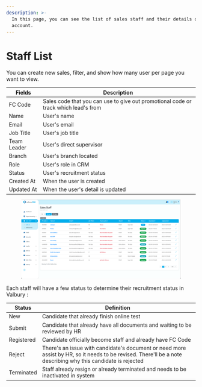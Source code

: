 ```yaml
---
description: >-
  In this page, you can see the list of sales staff and their details of
  account.
---
```


# Staff List

You can create new sales, filter, and show how many user per page you want to view.

| Fields      | Description                                                                         |
| ----------- | ----------------------------------------------------------------------------------- |
| FC Code     | Sales code that you can use to give out promotional code or track which lead's from |
| Name        | User's name                                                                         |
| Email       | User's email                                                                        |
| Job Title   | User's job title                                                                    |
| Team Leader | User's direct supervisor                                                            |
| Branch      | User's branch located                                                               |
| Role        | User's role in CRM                                                                  |
| Status      | User's recruitment status                                                           |
| Created At  | When the user is created                                                            |
| Updated At  | When the user's detail is updated                                                   |

<figure><img src="../../../.gitbook/assets/Screenshot 2023-02-06 at 13.40.59.png" alt=""><figcaption></figcaption></figure>

Each staff will have a few status to determine their recruitment status in Valbury :&#x20;

| Status     | Definition                                                                                                                                                    |
| ---------- | ------------------------------------------------------------------------------------------------------------------------------------------------------------- |
| New        | Candidate that already finish online test                                                                                                                     |
| Submit     | Candidate that already have all documents and waiting to be reviewed by HR                                                                                    |
| Registered | Candidate officially become staff and already have FC Code                                                                                                    |
| Reject     | There's an issue with candidate's document or need more assist by HR, so it needs to be revised. There'll be a note describing why this candidate is rejected |
| Terminated | Staff already resign or already terminated and needs to be inactivated in system                                                                              |

